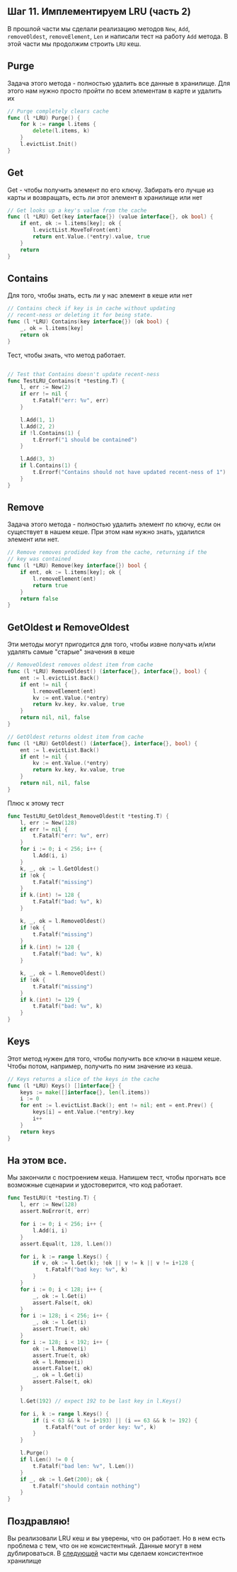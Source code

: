 ## Шаг 11. Имплементируем LRU (часть 2)
В прошлой части мы сделали реализацию методов `New`, `Add`, `removeOldest`, `removeElement`, `Len` и написали тест на работу `Add` метода.
В этой части мы продолжим строить  `LRU` кеш.

## Purge
Задача этого метода - полностью удалить все данные в хранилище. Для этого нам нужно просто пройти по всем элементам в карте и удалить их
```Go
// Purge completely clears cache
func (l *LRU) Purge() {
	for k := range l.items {
		delete(l.items, k)
	}
	l.evictList.Init()
}

```

## Get
Get -  чтобы получить элемент по его ключу. Забирать его лучше из карты и возвращать, есть ли этот элемент в хранилище или нет
```Go
// Get looks up a key's value from the cache
func (l *LRU) Get(key interface{}) (value interface{}, ok bool) {
	if ent, ok := l.items[key]; ok {
		l.evictList.MoveToFront(ent)
		return ent.Value.(*entry).value, true
	}
	return
}
```

## Contains
Для того, чтобы знать, есть ли у нас элемент в кеше или нет

```Go
// Contains check if key is in cache without updating
// recent-ness or deleting it for being state.
func (l *LRU) Contains(key interface{}) (ok bool) {
	_, ok = l.items[key]
	return ok
}
```
Тест, чтобы знать, что метод работает.
```Go

// Test that Contains doesn't update recent-ness
func TestLRU_Contains(t *testing.T) {
	l, err := New(2)
	if err != nil {
		t.Fatalf("err: %v", err)
	}

	l.Add(1, 1)
	l.Add(2, 2)
	if !l.Contains(1) {
		t.Errorf("1 should be contained")
	}

	l.Add(3, 3)
	if l.Contains(1) {
		t.Errorf("Contains should not have updated recent-ness of 1")
	}
}
```
## Remove
Задача этого метода - полностью удалить элемент по ключу, если он существует в нашем кеше. При этом нам нужно знать, удалился элемент или нет.
```Go
// Remove removes prodided key from the cache, returning if the
// key was contained
func (l *LRU) Remove(key interface{}) bool {
	if ent, ok := l.items[key]; ok {
		l.removeElement(ent)
		return true
	}
	return false
}
```

## GetOldest и RemoveOldest

Эти методы могут пригодится для того, чтобы извне получать и/или удалять самые "старые" значения в кеше
```Go
// RemoveOldest removes oldest item from cache
func (l *LRU) RemoveOldest() (interface{}, interface{}, bool) {
	ent := l.evictList.Back()
	if ent != nil {
		l.removeElement(ent)
		kv := ent.Value.(*entry)
		return kv.key, kv.value, true
	}
	return nil, nil, false
}

// GetOldest returns oldest item from cache
func (l *LRU) GetOldest() (interface{}, interface{}, bool) {
	ent := l.evictList.Back()
	if ent != nil {
		kv := ent.Value.(*entry)
		return kv.key, kv.value, true
	}
	return nil, nil, false
}
```

Плюс к этому тест
```Go
func TestLRU_GetOldest_RemoveOldest(t *testing.T) {
	l, err := New(128)
	if err != nil {
		t.Fatalf("err: %v", err)
	}
	for i := 0; i < 256; i++ {
		l.Add(i, i)
	}
	k, _, ok := l.GetOldest()
	if !ok {
		t.Fatalf("missing")
	}
	if k.(int) != 128 {
		t.Fatalf("bad: %v", k)
	}

	k, _, ok = l.RemoveOldest()
	if !ok {
		t.Fatalf("missing")
	}
	if k.(int) != 128 {
		t.Fatalf("bad: %v", k)
	}

	k, _, ok = l.RemoveOldest()
	if !ok {
		t.Fatalf("missing")
	}
	if k.(int) != 129 {
		t.Fatalf("bad: %v", k)
	}
}
```

## Keys

Этот метод нужен для того, чтобы получить все ключи в нашем кеше. Чтобы потом, например, получить по ним значение из кеша.
```Go
// Keys returns a slice of the keys in the cache
func (l *LRU) Keys() []interface{} {
	keys := make([]interface{}, len(l.items))
	i := 0
	for ent := l.evictList.Back(); ent != nil; ent = ent.Prev() {
		keys[i] = ent.Value.(*entry).key
		i++
	}
	return keys
}
```

## На этом все. 
Мы закончили с построением кеша. Напишем тест, чтобы прогнать все возможные сценарии и удостоверится, что код работает.

```Go
func TestLRU(t *testing.T) {
	l, err := New(128)
	assert.NoError(t, err)

	for i := 0; i < 256; i++ {
		l.Add(i, i)
	}
	assert.Equal(t, 128, l.Len())

	for i, k := range l.Keys() {
		if v, ok := l.Get(k); !ok || v != k || v != i+128 {
			t.Fatalf("bad key: %v", k)
		}
	}
	for i := 0; i < 128; i++ {
		_, ok := l.Get(i)
		assert.False(t, ok)
	}
	for i := 128; i < 256; i++ {
		_, ok := l.Get(i)
		assert.True(t, ok)
	}
	for i := 128; i < 192; i++ {
		ok := l.Remove(i)
		assert.True(t, ok)
		ok = l.Remove(i)
		assert.False(t, ok)
		_, ok = l.Get(i)
		assert.False(t, ok)
	}

	l.Get(192) // expect 192 to be last key in l.Keys()

	for i, k := range l.Keys() {
		if (i < 63 && k != i+193) || (i == 63 && k != 192) {
			t.Fatalf("out of order key: %v", k)
		}
	}

	l.Purge()
	if l.Len() != 0 {
		t.Fatalf("bad len: %v", l.Len())
	}
	if _, ok := l.Get(200); ok {
		t.Fatalf("should contain nothing")
	}
}
```

## Поздравляю!
Вы реализовали LRU кеш и вы уверены, что он работает. Но в нем есть проблема с тем, что он не консистентный. Данные могут в нем дублироваться. В [следующей](../step12/README.md) части мы сделаем консистентное хранилище
